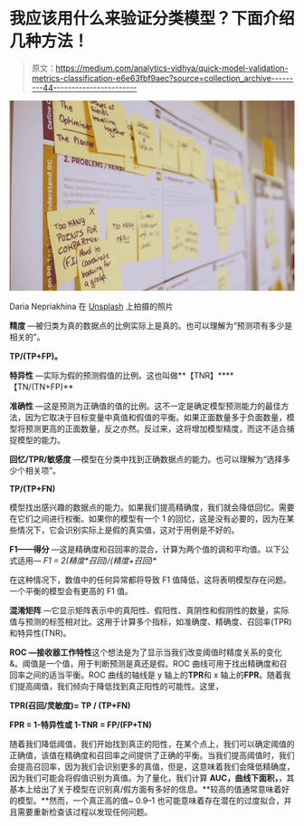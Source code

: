 # 我应该用什么来验证分类模型？下面介绍几种方法！

> 原文：<https://medium.com/analytics-vidhya/quick-model-validation-metrics-classification-e6e63fbf9aec?source=collection_archive---------44----------------------->

![](img/2a8b0d814f7fa741e6a707b63bec79ab.png)

Daria Nepriakhina 在 [Unsplash](https://unsplash.com?utm_source=medium&utm_medium=referral) 上拍摄的照片

**精度** —被归类为真的数据点的比例实际上是真的。也可以理解为“预测项有多少是相关的”。

**TP/(TP+FP)。**

**特异性** —实际为假的预测假值的比例。这也叫做**【TNR】****【TN/(TN+FP)**

**准确性** —这是预测为正确值的值的比例。这不一定是确定模型预测能力的最佳方法，因为它取决于目标变量中真值和假值的平衡。如果正面数量多于负面数量，模型将预测更高的正面数量，反之亦然。反过来，这将增加模型精度，而这不适合捕捉模型的能力。

**回忆/TPR/敏感度** —模型在分类中找到正确数据点的能力。也可以理解为“选择多少个相关项”。

**TP/(TP+FN)**

模型找出感兴趣的数据点的能力。如果我们提高精确度，我们就会降低回忆。需要在它们之间进行权衡。如果你的模型有一个 1 的回忆，这是没有必要的，因为在某些情况下，它会识别实际上是假的真实值，这对于用例是不好的。

**F1——得分** —这是精确度和召回率的混合，计算为两个值的调和平均值。以下公式适用— **F1 = 2*(精度*召回)/(精度+召回)**

在这种情况下，数值中的任何异常都将导致 F1 值降低，这将表明模型存在问题。一个平衡的模型会有更高的 F1 值。

**混淆矩阵** —它显示矩阵表示中的真阳性、假阳性、真阴性和假阴性的数量，实际值与预测的标签相对比。这用于计算多个指标，如准确度、精确度、召回率(TPR)和特异性(TNR)。

**ROC —接收器工作特性**这个想法是为了显示当我们改变阈值时精度关系的变化&。阈值是一个值，用于判断预测是真还是假。ROC 曲线可用于找出精确度和召回率之间的适当平衡。ROC 曲线的轴线是 y 轴上的**TPR**和 x 轴上的**FPR**。随着我们提高阈值，我们倾向于降低找到真正阳性的可能性。这里，

**TPR(召回/灵敏度)= TP / (TP+FN)**

**FPR = 1-特异性或 1-TNR = FP/(FP+TN)**

随着我们降低阈值，我们开始找到真正的阳性，在某个点上，我们可以确定阈值的正确值，该值在精确度和召回率之间提供了正确的平衡。当我们提高阈值时，我们会提高召回率，因为我们会识别更多的真值，但是，这意味着我们会降低精确度，因为我们可能会将假值识别为真值。为了量化，我们计算 **AUC，曲线下面积，**，其基本上给出了关于模型在识别真/假方面有多好的信息。**较高的值通常意味着好的模型。**然而，一个真正高的值~ 0.9–1 也可能意味着存在潜在的过度拟合，并且需要重新检查该过程以发现任何问题。